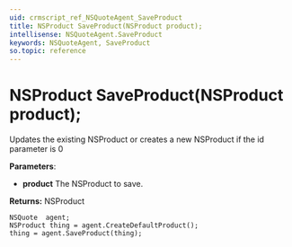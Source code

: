 ```yaml
---
uid: crmscript_ref_NSQuoteAgent_SaveProduct
title: NSProduct SaveProduct(NSProduct product);
intellisense: NSQuoteAgent.SaveProduct
keywords: NSQuoteAgent, SaveProduct
so.topic: reference
---
```


# NSProduct SaveProduct(NSProduct product);
	  
Updates the existing NSProduct or creates a new NSProduct if the id parameter is 0
	  
**Parameters**:
 - **product** The NSProduct to save.

**Returns:** NSProduct

```crmscript
NSQuote  agent;
NSProduct thing = agent.CreateDefaultProduct();
thing = agent.SaveProduct(thing);
```

